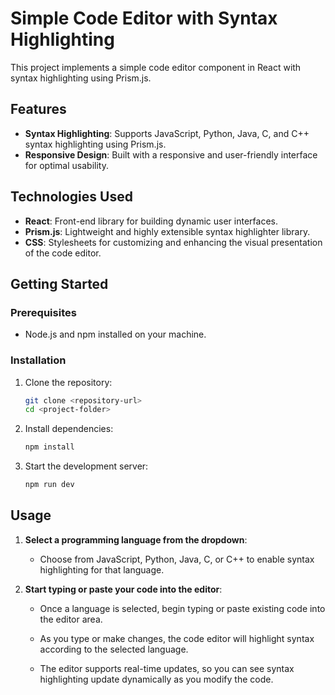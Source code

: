 # Simple Code Editor with Syntax Highlighting

This project implements a simple code editor component in React with syntax highlighting using Prism.js.

## Features

- **Syntax Highlighting**: Supports JavaScript, Python, Java, C, and C++ syntax highlighting using Prism.js.
- **Responsive Design**: Built with a responsive and user-friendly interface for optimal usability.

## Technologies Used

- **React**: Front-end library for building dynamic user interfaces.
- **Prism.js**: Lightweight and highly extensible syntax highlighter library.
- **CSS**: Stylesheets for customizing and enhancing the visual presentation of the code editor.

## Getting Started

### Prerequisites
- Node.js and npm installed on your machine.

### Installation

1. Clone the repository:

   ```bash
   git clone <repository-url>
   cd <project-folder>
   ```
2. Install dependencies:
   ```bash
   npm install
   ```
3. Start the development server:
   ```bash
   npm run dev
   ```
## Usage

1. **Select a programming language from the dropdown**:
   - Choose from JavaScript, Python, Java, C, or C++ to enable syntax highlighting for that language.

2. **Start typing or paste your code into the editor**:
   - Once a language is selected, begin typing or paste existing code into the editor area.

   - As you type or make changes, the code editor will highlight syntax according to the selected language.

   - The editor supports real-time updates, so you can see syntax highlighting update dynamically as you modify the code.
